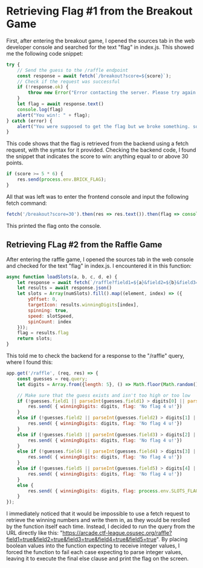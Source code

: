 # Retrieving Flag #1 from the Breakout Game

First, after entering the breakout game, I opened the sources tab in the web developer console and searched for the text "flag" in index.js. This showed me the following code snippet:

```javascript
try {
    // Send the guess to the /raffle endpoint
    const response = await fetch(`/breakout?score=${score}`);
    // Check if the request was successful
    if (!response.ok) {
        throw new Error("Error contacting the server. Please try again.");
    }
    let flag = await response.text()
    console.log(flag)
    alert("You win!: " + flag);
} catch (error) {
    alert("You were supposed to get the flag but we broke something. sorry, tell a coach lol.");
}
```

This code shows that the flag is retrieved from the backend using a fetch request, with the syntax for it provided. Checking the backend code, I found the snippet that indicates the score to win: anything equal to or above 30 points.

```javascript
if (score >= 5 * 6) {
    res.send(process.env.BRICK_FLAG);
}
```

All that was left was to enter the frontend console and input the following fetch command:

```javascript
fetch('/breakout?score=30').then(res => res.text()).then(flag => console.log(flag));
```

This printed the flag onto the console.

## Retrieving FLag #2 from the Raffle Game

After entering the raffle game, I opened the sources tab in the web console and checked for the text "flag" in index.js. I encountered it in this function:

```javascript
async function loadSlots(a, b, c, d, e) {
    let response = await fetch(`/raffle?field1=${a}&field2=${b}&field3=${c}&field4=${d}&field5=${e}`);
    let results = await response.json()
    let slots = Array(numSlots).fill().map((element, index) => ({
        yOffset: 0,
        targetIcon: results.winningDigits[index],
        spinning: true,
        speed: slotSpeed,
        spinCount: index
    }));
    flag = results.flag
    return slots;
}
```

This told me to check the backend for a response to the "/raffle" query, where I found this:

```javascript
app.get('/raffle', (req, res) => {
    const guesses = req.query;
    let digits = Array.from({length: 5}, () => Math.floor(Math.random() * 10));

    // Make sure that the guess exists and isn't too high or too low
    if (!guesses.field1 || parseInt(guesses.field1) > digits[0] || parseInt(guesses.field1) < digits[0]) {
        res.send( { winningDigits: digits, flag: 'No flag 4 u!'})
    }
    else if (!guesses.field2 || parseInt(guesses.field2) > digits[1] || parseInt(guesses.field2) < digits[1]) {
        res.send( { winningDigits: digits, flag: 'No flag 4 u!'})
    }
    else if (!guesses.field3 || parseInt(guesses.field3) > digits[2] || parseInt(guesses.field3) < digits[2]) {
        res.send( { winningDigits: digits, flag: 'No flag 4 u!'})
    }
    else if (!guesses.field4 || parseInt(guesses.field4) > digits[3] || parseInt(guesses.field4) < digits[3]) {
        res.send( { winningDigits: digits, flag: 'No flag 4 u!'})
    }
    else if (!guesses.field5 || parseInt(guesses.field5) > digits[4] || parseInt(guesses.field5) < digits[4]) {
        res.send( { winningDigits: digits, flag: 'No flag 4 u!'})
    }
    else {
        res.send( { winningDigits: digits, flag: process.env.SLOTS_FLAG})
    }
});
```

I immediately noticed that it would be impossible to use a fetch request to retrieve the winning numbers and write them in, as they would be rerolled by the function itself each time. Instead, I decided to run the query from the URL directly like this: "https://arcade.ctf-league.osusec.org/raffle?field1=true&field2=true&field3=true&field4=true&field5=true". By placing boolean values into the function expecting to receive integer values, I forced the function to fail each case expecting to parse integer values, leaving it to execute the final else clause and print the flag on the screen.
 
